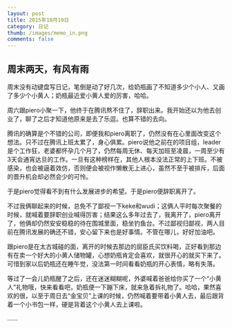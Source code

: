 ```yaml
---
layout: post
title: 2015年10月19日
category: 日记
thumb: /images/memo_in.png
comments: false
---
```


## 周末两天，有风有雨

周末没有动键盘写日记，笔倒是动了好几次，给奶瓶画了不知道多少个小人、又画了多少个小黄人；奶瓶最近爱小黄人爱的厉害，哈哈。

周六跟piero小聚一下，他终于在腾讯熬不住了，辞职出来。我开始还以为他去创业了，聊了之后才知道他原来是去了乐逗。也算不错的去向。

腾讯的确算是个不错的公司，即便我和piero离职了，仍然没有在心里面改变这个想法。只不过在腾讯上班太累了，身心俱累。piero说他之前在的项目组，leader是个工作狂，老婆都怀孕几个月了，仍然每周无休、每天加班至凌晨，一周至少有3天会通宵达旦的工作。一旦有这种榜样在，其他人根本没法正常的上下班。不被感染，也会被逼着效仿，否则便会被视作懒散无上进心，虽然不至于被排斥，后面的晋升机会却必然会少的可怜。

于是piero觉得看不到有什么发展进步的希望。于是piero便辞职离开了。

不过我俩聊起来的时候，总免不了鄙视一下keke和wudi；这俩人平时每次聚餐的时候，就喊着要辞职创业喊得厉害；结果这么多年过去了，我离开了，piero离开了，他俩却仍然安安稳稳的待在围城里面，稳坐钓鱼台。不过鄙视归鄙视，两人目前在腾讯发展的确还不错，安心留下来也是好事情。不管在哪儿，好好加油吧。

跟piero是在太古城碰的面，离开的时候去那边的屈臣氏买饮料喝，正好看到那边有在卖一个好大的小黄人储物罐，心想奶瓶肯定会喜欢，就很开心的就买下来了。可惜到家以后奶瓶还在睡午觉，没法第一时间看看奶瓶的开心表情，略有失落。

等过了一会儿奶瓶醒了之后，还在迷迷糊糊呢，外婆喊着爸爸给你买了一个“小黄人”礼物哦，快来看看吧，奶瓶便一下蹦下床，就来急着拆礼物了。哈哈，果然喜欢的很，以至于周日去“金宝贝”上课的时候，仍然喊着要带着小黄人去，最后跟背着一个小书包一样，硬是背着这个小黄人去上课啦。

……


